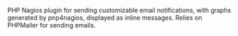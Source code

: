 PHP Nagios plugin for sending customizable email notifications, with graphs generated by pnp4nagios, displayed as inline messages.
Relies on PHPMailer for sending emails.
